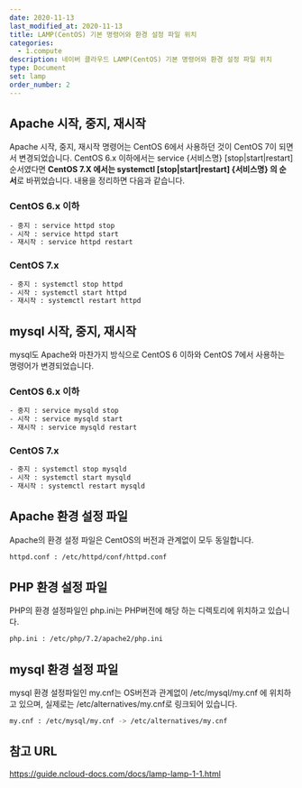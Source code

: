 ```yaml
---
date: 2020-11-13
last_modified_at: 2020-11-13
title: LAMP(CentOS) 기본 명령어와 환경 설정 파일 위치
categories:
  - 1.compute
description: 네이버 클라우드 LAMP(CentOS) 기본 명령어와 환경 설정 파일 위치
type: Document
set: lamp
order_number: 2
---
```


## Apache 시작, 중지, 재시작

Apache 시작, 중지, 재시작 명령어는 CentOS 6에서 사용하던 것이 CentOS 7이 되면서 변경되었습니다.
CentOS 6.x 이하에서는 service {서비스명} [stop|start|restart] 순서였다면 **CentOS 7.X 에서는 systemctl [stop|start|restart] {서비스명} 의 순서**로 바뀌었습니다.
내용을 정리하면 다음과 같습니다.

### CentOS 6.x 이하
``` bash
- 중지 : service httpd stop
- 시작 : service httpd start
- 재시작 : service httpd restart
```

### CentOS 7.x
``` bash
- 중지 : systemctl stop httpd
- 시작 : systemctl start httpd
- 재시작 : systemctl restart httpd
```


## mysql 시작, 중지, 재시작
mysql도 Apache와 마찬가지 방식으로 CentOS 6 이하와 CentOS 7에서 사용하는 명령어가 변경되었습니다.

### CentOS 6.x 이하
``` bash
- 중지 : service mysqld stop
- 시작 : service mysqld start
- 재시작 : service mysqld restart
```

### CentOS 7.x
``` bash
- 중지 : systemctl stop mysqld
- 시작 : systemctl start mysqld
- 재시작 : systemctl restart mysqld
```


##  Apache 환경 설정 파일 

Apache의 환경 설정 파일은 CentOS의 버전과 관계없이 모두 동일합니다.
``` bash
httpd.conf : /etc/httpd/conf/httpd.conf
```


## PHP 환경 설정 파일
PHP의 환경 설정파일인 php.ini는  PHP버전에 해당 하는 디렉토리에 위치하고 있습니다.
``` bash
php.ini : /etc/php/7.2/apache2/php.ini
```

## mysql 환경 설정 파일

mysql 환경  설정파일인 my.cnf는 OS버전과 관계없이 /etc/mysql/my.cnf 에 위치하고 있으며, 실제로는 /etc/alternatives/my.cnf로 링크되어 있습니다.
``` bash
my.cnf : /etc/mysql/my.cnf -> /etc/alternatives/my.cnf
```

## 참고 URL
<a href="https://guide.ncloud-docs.com/docs/lamp-lamp-1-1" target="_blank" style="word-break:break-all;">https://guide.ncloud-docs.com/docs/lamp-lamp-1-1.html</a>
